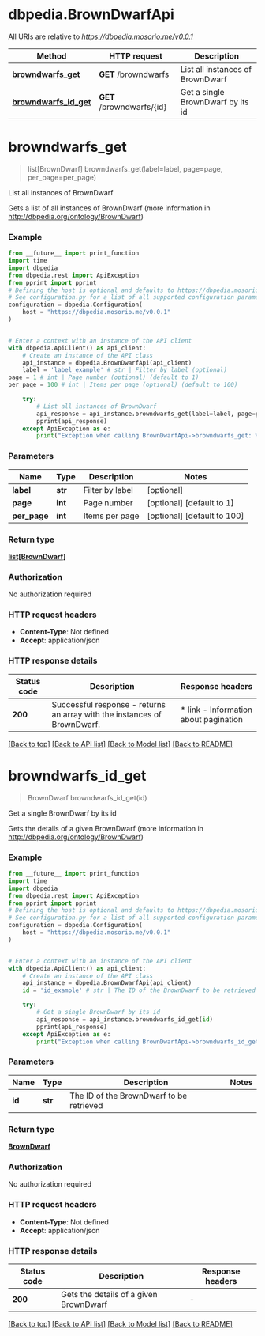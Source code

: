 # dbpedia.BrownDwarfApi

All URIs are relative to *https://dbpedia.mosorio.me/v0.0.1*

Method | HTTP request | Description
------------- | ------------- | -------------
[**browndwarfs_get**](BrownDwarfApi.md#browndwarfs_get) | **GET** /browndwarfs | List all instances of BrownDwarf
[**browndwarfs_id_get**](BrownDwarfApi.md#browndwarfs_id_get) | **GET** /browndwarfs/{id} | Get a single BrownDwarf by its id


# **browndwarfs_get**
> list[BrownDwarf] browndwarfs_get(label=label, page=page, per_page=per_page)

List all instances of BrownDwarf

Gets a list of all instances of BrownDwarf (more information in http://dbpedia.org/ontology/BrownDwarf)

### Example

```python
from __future__ import print_function
import time
import dbpedia
from dbpedia.rest import ApiException
from pprint import pprint
# Defining the host is optional and defaults to https://dbpedia.mosorio.me/v0.0.1
# See configuration.py for a list of all supported configuration parameters.
configuration = dbpedia.Configuration(
    host = "https://dbpedia.mosorio.me/v0.0.1"
)


# Enter a context with an instance of the API client
with dbpedia.ApiClient() as api_client:
    # Create an instance of the API class
    api_instance = dbpedia.BrownDwarfApi(api_client)
    label = 'label_example' # str | Filter by label (optional)
page = 1 # int | Page number (optional) (default to 1)
per_page = 100 # int | Items per page (optional) (default to 100)

    try:
        # List all instances of BrownDwarf
        api_response = api_instance.browndwarfs_get(label=label, page=page, per_page=per_page)
        pprint(api_response)
    except ApiException as e:
        print("Exception when calling BrownDwarfApi->browndwarfs_get: %s\n" % e)
```

### Parameters

Name | Type | Description  | Notes
------------- | ------------- | ------------- | -------------
 **label** | **str**| Filter by label | [optional] 
 **page** | **int**| Page number | [optional] [default to 1]
 **per_page** | **int**| Items per page | [optional] [default to 100]

### Return type

[**list[BrownDwarf]**](BrownDwarf.md)

### Authorization

No authorization required

### HTTP request headers

 - **Content-Type**: Not defined
 - **Accept**: application/json

### HTTP response details
| Status code | Description | Response headers |
|-------------|-------------|------------------|
**200** | Successful response - returns an array with the instances of BrownDwarf. |  * link - Information about pagination <br>  |

[[Back to top]](#) [[Back to API list]](../README.md#documentation-for-api-endpoints) [[Back to Model list]](../README.md#documentation-for-models) [[Back to README]](../README.md)

# **browndwarfs_id_get**
> BrownDwarf browndwarfs_id_get(id)

Get a single BrownDwarf by its id

Gets the details of a given BrownDwarf (more information in http://dbpedia.org/ontology/BrownDwarf)

### Example

```python
from __future__ import print_function
import time
import dbpedia
from dbpedia.rest import ApiException
from pprint import pprint
# Defining the host is optional and defaults to https://dbpedia.mosorio.me/v0.0.1
# See configuration.py for a list of all supported configuration parameters.
configuration = dbpedia.Configuration(
    host = "https://dbpedia.mosorio.me/v0.0.1"
)


# Enter a context with an instance of the API client
with dbpedia.ApiClient() as api_client:
    # Create an instance of the API class
    api_instance = dbpedia.BrownDwarfApi(api_client)
    id = 'id_example' # str | The ID of the BrownDwarf to be retrieved

    try:
        # Get a single BrownDwarf by its id
        api_response = api_instance.browndwarfs_id_get(id)
        pprint(api_response)
    except ApiException as e:
        print("Exception when calling BrownDwarfApi->browndwarfs_id_get: %s\n" % e)
```

### Parameters

Name | Type | Description  | Notes
------------- | ------------- | ------------- | -------------
 **id** | **str**| The ID of the BrownDwarf to be retrieved | 

### Return type

[**BrownDwarf**](BrownDwarf.md)

### Authorization

No authorization required

### HTTP request headers

 - **Content-Type**: Not defined
 - **Accept**: application/json

### HTTP response details
| Status code | Description | Response headers |
|-------------|-------------|------------------|
**200** | Gets the details of a given BrownDwarf |  -  |

[[Back to top]](#) [[Back to API list]](../README.md#documentation-for-api-endpoints) [[Back to Model list]](../README.md#documentation-for-models) [[Back to README]](../README.md)

